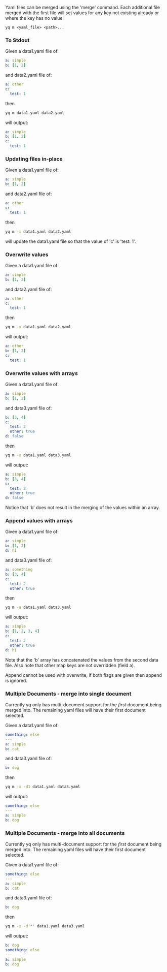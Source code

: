 Yaml files can be merged using the 'merge' command. Each additional file merged with the first file will
set values for any key not existing already or where the key has no value.

```
yq m <yaml_file> <path>...
```


### To Stdout
Given a data1.yaml file of:
```yaml
a: simple
b: [1, 2]
```
and data2.yaml file of:
```yaml
a: other
c:
  test: 1
```
then
```bash
yq m data1.yaml data2.yaml
```
will output:
```yaml
a: simple
b: [1, 2]
c:
  test: 1
```

### Updating files in-place
Given a data1.yaml file of:
```yaml
a: simple
b: [1, 2]
```
and data2.yaml file of:
```yaml
a: other
c:
  test: 1
```
then
```bash
yq m -i data1.yaml data2.yaml
```
will update the data1.yaml file so that the value of 'c' is 'test: 1'.

### Overwrite values
Given a data1.yaml file of:
```yaml
a: simple
b: [1, 2]
```
and data2.yaml file of:
```yaml
a: other
c:
  test: 1
```
then
```bash
yq m -x data1.yaml data2.yaml
```
will output:
```yaml
a: other
b: [1, 2]
c:
  test: 1
```

### Overwrite values with arrays
Given a data1.yaml file of:
```yaml
a: simple
b: [1, 2]
```
and data3.yaml file of:
```yaml
b: [3, 4]
c:
  test: 2
  other: true
d: false
```
then
```bash
yq m -x data1.yaml data3.yaml
```
will output:
```yaml
a: simple
b: [3, 4]
c:
  test: 2
  other: true
d: false
```

Notice that 'b' does not result in the merging of the values within an array. 

### Append values with arrays
Given a data1.yaml file of:
```yaml
a: simple
b: [1, 2]
d: hi
```
and data3.yaml file of:
```yaml
a: something
b: [3, 4]
c:
  test: 2
  other: true
```
then
```bash
yq m -a data1.yaml data3.yaml
```
will output:
```yaml
a: simple
b: [1, 2, 3, 4]
c:
  test: 2
  other: true
d: hi
```

Note that the 'b' array has concatenated the values from the second data file. Also note that other map keys are not overridden (field a).

Append cannot be used with overwrite, if both flags are given then append is ignored.

### Multiple Documents - merge into single document
Currently yq only has multi-document support for the _first_ document being merged into. The remaining yaml files will have their first document selected.

Given a data1.yaml file of:
```yaml
something: else
---
a: simple
b: cat
```
and data3.yaml file of:
```yaml
b: dog
```
then
```bash
yq m -x -d1 data1.yaml data3.yaml
```
will output:
```yaml
something: else
---
a: simple
b: dog
```

### Multiple Documents - merge into all documents
Currently yq only has multi-document support for the _first_ document being merged into. The remaining yaml files will have their first document selected.

Given a data1.yaml file of:
```yaml
something: else
---
a: simple
b: cat
```
and data3.yaml file of:
```yaml
b: dog
```
then
```bash
yq m -x -d'*' data1.yaml data3.yaml
```
will output:
```yaml
b: dog
something: else
---
a: simple
b: dog
```